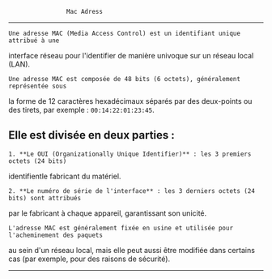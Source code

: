 					Mac Adress
**************************************************************************************************

	Une adresse MAC (Media Access Control) est un identifiant unique attribué à une 
interface réseau pour l'identifier de manière univoque sur un réseau local (LAN). 

	Une adresse MAC est composée de 48 bits (6 octets), généralement représentée sous 
la forme de 12 caractères hexadécimaux séparés par des deux-points ou des tirets, 
par exemple : `00:14:22:01:23:45`.

Elle est divisée en deux parties :
----------------------------------

	1. **Le OUI (Organizationally Unique Identifier)** : les 3 premiers octets (24 bits) 
identifientle fabricant du matériel.

	2. **Le numéro de série de l'interface** : les 3 derniers octets (24 bits) sont attribués 
par le fabricant à chaque appareil, garantissant son unicité.

	L'adresse MAC est généralement fixée en usine et utilisée pour l'acheminement des paquets 
au sein d'un réseau local, mais elle peut aussi être modifiée dans certains cas 
(par exemple, pour des raisons de sécurité).

***************************************************************************************************
